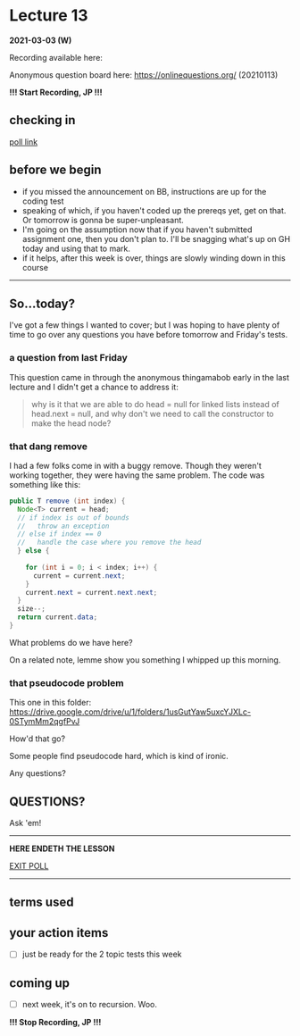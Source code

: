# Lecture 13

**2021-03-03 (W)**

Recording available here: 


Anonymous question board here: https://onlinequestions.org/ (20210113)

**!!! Start Recording, JP !!!**

   
## checking in 

[poll link]()


## before we begin

- if you missed the announcement on BB, instructions are up for the coding test
- speaking of which, if you haven't coded up the prereqs yet, get on that. Or tomorrow is gonna be super-unpleasant.
- I'm going on the assumption now that if you haven't submitted assignment one, then you don't plan to. I'll be snagging what's up on GH today and using that to mark.
- if it helps, after this week is over, things are slowly winding down in this course

---

## So...today?

I've got a few things I wanted to cover; but I was hoping to have plenty of time to go over any questions you have before tomorrow and Friday's tests.

### a question from last Friday

This question came in through the anonymous thingamabob early in the last lecture and I didn't get a chance to address it:

> why is it that we are able to do head = null for linked lists instead of head.next = null, and why don't we need to call the constructor to make the head node?

### that dang remove

I had a few folks come in with a buggy remove. Though they weren't working together, they were having the same problem. The code was something like this:

```java
public T remove (int index) {
  Node<T> current = head;
  // if index is out of bounds
  //   throw an exception
  // else if index == 0
  //   handle the case where you remove the head
  } else {
    
    for (int i = 0; i < index; i++) {
      current = current.next;
    }
    current.next = current.next.next;
  }
  size--;
  return current.data;
}
```

What problems do we have here?

On a related note, lemme show you something I whipped up this morning.


### that pseudocode problem

This one in this folder: https://drive.google.com/drive/u/1/folders/1usGutYaw5uxcYJXLc-0STymMm2qgfPvJ

How'd that go?

Some people find pseudocode hard, which is kind of ironic.

Any questions?




## QUESTIONS?

Ask 'em!

---

**HERE ENDETH THE LESSON**

[EXIT POLL]()

---

## terms used



## your action items

- [ ] just be ready for the 2 topic tests this week

## coming up

- [ ] next week, it's on to recursion. Woo.

**!!! Stop Recording, JP !!!**